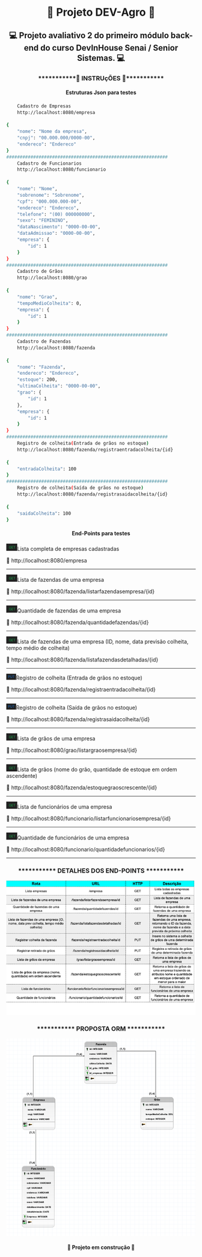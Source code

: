 <h1 align="center"> 🚜 Projeto DEV-Agro 🚜</h1>
<h2 align="center"> 💻 Projeto avaliativo 2 do primeiro módulo back-end do curso DevInHouse Senai / Senior Sistemas. 💻</h2>

<h3 align="center">***********🔧 INSTRUçÕES 🔧***********</h3>
<h4 align="center">Estruturas Json para testes</h4>

```bash
    Cadastro de Empresas
    http://localhost:8080/empresa

{
    "nome": "Nome da empresa",
    "cnpj": "00.000.000/0000-00",
    "endereco": "Endereco"
}
############################################################
    Cadastro de Funcionarios
    http://localhost:8080/funcionario

{
    "nome": "Nome",
    "sobrenome": "Sobrenome",
    "cpf": "000.000.000-00",
    "endereco": "Endereco",
    "telefone": "(00) 000000000",
    "sexo": "FEMININO",
    "dataNascimento": "0000-00-00",
    "dataAdmissao": "0000-00-00",
    "empresa": {
        "id": 1
    }
}
############################################################
    Cadastro de Grãos
    http://localhost:8080/grao

{
    "nome": "Grao",
    "tempoMedioColheita": 0,
    "empresa": {
        "id": 1
    }
}
############################################################
    Cadastro de Fazendas
    http://localhost:8080/fazenda

{
    "nome": "Fazenda",
    "endereco": "Endereco",
    "estoque": 200,
    "ultimaColheita": "0000-00-00",
    "grao": {
        "id": 1
    },
    "empresa": {
        "id": 1
    }
}
############################################################
    Registro de colheita(Entrada de grãos no estoque)
    http://localhost:8080/fazenda/registraentradacolheita/{id}

{
    "entradaColheita": 100 
}
############################################################
    Registro de colheita(Saída de grãos no estoque)
    http://localhost:8080/fazenda/registrasaidacolheita/{id}

{
    "saidaColheita": 100  
} 
```
<h4 align="center">End-Points para testes</h4>
<p><img src="https://github.com/Edu2805/-Modulo-1-Projeto_Avaliativo-_2/blob/main/images/Get.png" title="Readme"/>Lista completa de empresas cadastradas</p>
<p>🔗 http://localhost:8080/empresa</p>
<hr>
<p><img src="https://github.com/Edu2805/-Modulo-1-Projeto_Avaliativo-_2/blob/main/images/Get.png" title="Readme"/>Lista de fazendas de uma empresa</p>
<p>🔗 http://localhost:8080/fazenda/listarfazendasempresa/{id}</p>
<hr>
<p><img src="https://github.com/Edu2805/-Modulo-1-Projeto_Avaliativo-_2/blob/main/images/Get.png" title="Readme"/>Quantidade de fazendas de uma empresa</p>
<p>🔗 http://localhost:8080/fazenda/quantidadefazendas/{id}</p>
<hr>
<p><img src="https://github.com/Edu2805/-Modulo-1-Projeto_Avaliativo-_2/blob/main/images/Get.png" title="Readme"/>Lista de fazendas de uma empresa (ID, nome, data previsão colheita, tempo médio de colheita)</p>
<p>🔗 http://localhost:8080/fazenda/listafazendasdetalhadas/{id}</p>
<hr>
<p><img src="https://github.com/Edu2805/-Modulo-1-Projeto_Avaliativo-_2/blob/main/images/Put.png" title="Readme"/>Registro de colheita (Entrada de grãos no estoque)</p>
<p>🔗 http://localhost:8080/fazenda/registraentradacolheita/{id}</p>
<hr>
<p><img src="https://github.com/Edu2805/-Modulo-1-Projeto_Avaliativo-_2/blob/main/images/Put.png" title="Readme"/>Registro de colheita (Saída de grãos no estoque)</p>
<p>🔗 http://localhost:8080/fazenda/registrasaidacolheita/{id}</p>
<hr>
<p><img src="https://github.com/Edu2805/-Modulo-1-Projeto_Avaliativo-_2/blob/main/images/Get.png" title="Readme"/>Lista de grãos de uma empresa</p>
<p>🔗 http://localhost:8080/grao/listargraosempresa/{id}</p>
<hr>
<p><img src="https://github.com/Edu2805/-Modulo-1-Projeto_Avaliativo-_2/blob/main/images/Get.png" title="Readme"/>Lista de grãos (nome do grão, quantidade de estoque em ordem ascendente)</p>
<p>🔗 http://localhost:8080/fazenda/estoquegraoscrescente/{id}</p>
<hr>
<p><img src="https://github.com/Edu2805/-Modulo-1-Projeto_Avaliativo-_2/blob/main/images/Get.png" title="Readme"/>Lista de funcionários de uma empresa</p>
<p>🔗 http://localhost:8080/funcionario/listarfuncionariosempresa/{id}</p>
<hr>
<p><img src="https://github.com/Edu2805/-Modulo-1-Projeto_Avaliativo-_2/blob/main/images/Get.png" title="Readme"/>Quantidade de funcionários de uma empresa</p>
<p>🔗 http://localhost:8080/funcionario/quantidadefuncionarios/{id}</p>
<hr>
<h3 align="center">*********** DETALHES DOS END-POINTS ***********</h3>
<p align="center"><img src="https://github.com/Edu2805/-Modulo-1-Projeto_Avaliativo-_2/blob/main/images/RotasHttp.png" title="Readme"/></p>

<h3 align="center">*********** PROPOSTA ORM ***********</h3>
<p align="center"><img src="https://github.com/Edu2805/-Modulo-1-Projeto_Avaliativo-_2/blob/main/images/ORMDevAgro.png" title="Readme"/></p>
<h4 align="center"> 🚧 Projeto em construção 🚧</h4>

